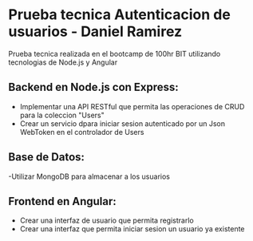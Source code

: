 # Prueba tecnica Autenticacion de usuarios - Daniel Ramirez
Prueba tecnica realizada en el bootcamp de 100hr BIT utilizando tecnologias de Node.js y Angular
## Backend en Node.js con Express:  
- Implementar una API RESTful que permita las operaciones de CRUD para la coleccion "Users"
- Crear un servicio dpara iniciar sesion autenticado por un Json WebToken en el controlador de Users
## Base de Datos:
-Utilizar MongoDB para almacenar a los usuarios
## Frontend en Angular:
- Crear una interfaz de usuario que permita registrarlo
- Crear una interfaz que permita iniciar sesion un usuario ya existente